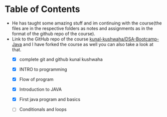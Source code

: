 
# Table of Contents



-   He has taught some amazing stuff and im continuing with the course(the files are in the respective folders as notes and assignments as in the format of the github repo of the course).
-   Link to the GitHub repo of the course [kunal-kushwaha/DSA-Bootcamp-Java](https://github.com/kunal-kushwaha/DSA-Bootcamp-Java) and I have forked the course as well you can also take a look at that.
    -   [X] complete git and github kunal kushwaha
    -   [X] INTRO to programming
    -   [X] Flow of program
    -   [X] Introduction to JAVA
    -   [X] First java program and basics
    -   [ ] Conditionals and loops

